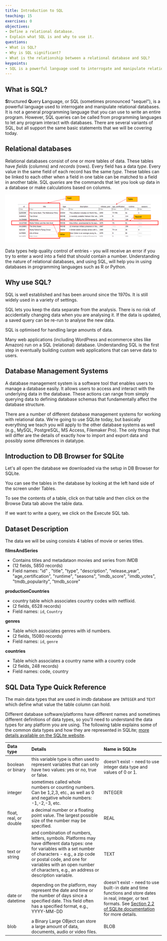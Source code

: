 ```yaml
---
title: Introduction to SQL
teaching: 15
exercises: 0
objectives:
- Define a relational database.
- Explain what SQL is and why to use it.
questions:
- What is SQL?
- Why is SQL significant?
- What is the relationship between a relational database and SQL?
keypoints:
- SQL is a powerful language used to interrogate and manipulate relational databases.
---
```


## What is SQL?

**S**tructured **Q**uery **L**anguage, or SQL (sometimes pronounced "sequel"), is a powerful language used to interrogate and
manipulate relational databases. It is not a general
programming language that you can use to write an entire program. However, SQL
queries can be called from programming languages to let any program interact
with databases. There are several variants of SQL, but all support the
same basic statements that we will be covering today.

## Relational databases

Relational databases consist of one or more tables of data. These tables have
*fields* (columns) and *records* (rows). Every field has a data *type*. Every
value in the same field of each record has the same *type*. These tables can be
linked to each other when a field in one table can be matched to a field in another
table. SQL *queries* are the commands that let you look up data in a database or
make calculations based on columns.

<img src = "https://raw.githubusercontent.com/KUBDatalab/SQL/abfdef7f0555ca6c730b275020634e4698a593e8/_episodes/fig/SQL_terms.png" alt="Entity relation diagram" />

Data types help
quality control of entries - you will receive an error if you try to enter a word
into a field that should contain a number. Understanding the nature of relational
databases, and using SQL, will help you in using databases in programming languages
such as R or Python.

## Why use SQL?

SQL is well established and has been around since the 1970s. It is still widely used
in a variety of settings.

SQL lets you keep the data separate from the analysis. There is no risk of
accidentally changing data when you are analysing it. If the data is updated,
a saved query can be re-run to analyse the new data.

SQL is optimised for handling large amounts of data. 

Many web applications (including WordPress and ecommerce sites like Amazon) run on a SQL (relational) database. Understanding SQL is the first step in eventually building custom web applications that can serve data to users.


## Database Management Systems

A database management system is a software tool that enables users to manage 
a database easily. It allows users to access and interact with the underlying data 
in the database. These actions can range from simply querying data to defining 
database schemas that fundamentally affect the database structure.

There are a number of different database management systems for working with
relational data. We're going to use SQLite today, but basically everything we
teach you will apply to the other database systems as well (e.g., MySQL,
PostgreSQL, MS Access, Filemaker Pro). The only things that will differ are the
details of exactly how to import and export data and possibly some differences in datatype.

## Introduction to DB Browser for SQLite

Let's all open the database we downloaded via the setup in DB Browser for SQLite.

You can see the tables in the database by looking at the left hand side of the
screen under Tables.

To see the contents of a table, click on that table and then click on the Browse
Data tab above the table data.

If we want to write a query, we click on the Execute SQL tab.


## Dataset Description

The data we will be using consists 4 tables of movie or series titles. 

**filmsAndSeries**

- Contains titles and metadataon movies and series from IMDB
- (12 fields, 5850 records)
- Field names: "id" , "title", "type", "description", "release_year", "age_certification", "runtime", "seasons", "imdb_score", "imdb_votes", "tmdb_popularity", "tmdb_score"

**productionCountries**

- country table which associates country codes with netflixid. 
- (2 fields, 6528 records)
- Field names: `id`, `Country`

**genres**

- Table which associates genres with id numbers. 
- (2 fields, 15080 records)
- Field names: `id`, `genre`

**countries**

- Table which associates a country name with a country code
- (2 fields, 248 records)
- Field names: code, country



## SQL Data Type Quick Reference

The main data types that are used in imdb database are `INTEGER` and `TEXT` which define what value the table column can hold.

Different database software/platforms have different names and sometimes different definitions of data types, so you'll need to understand the data types for any platform you are using.  The following table explains some of the common data types and how they are represented in SQLite; [more details available on the SQLite website](https://www.sqlite.org/datatype3.html).

| Data type              | Details                                                                                                                                                                                                                                                                         | Name in SQLite                                                                                                        | 
| :--------------------- | :------------------------------------------------------------------------------------------------------------------------------------------------------------------------------------------------------------------------------------------------------------------------------ | :-------------------------------------------------------------------------------------------------------------------- |
| boolean or binary      | this variable type is often used to represent variables that can only have two values: yes or no, true or false.                                                                                                                                                                | doesn't exist - need to use integer data type and values of 0 or 1.                                                   | 
| integer                | sometimes called whole numbers or counting numbers.  Can be 1,2,3, etc., as well as 0 and negative whole numbers: -1,-2,-3, etc.                                                                                                                                                | INTEGER                                                                                                               | 
| float, real, or double | a decimal number or a floating point value.  The largest possible size of the number may be specified.                                                                                                                                                                          | REAL                                                                                                                  | 
| text or string         | and combination of numbers, letters, symbols.  Platforms may have different data types: one for variables with a set number of characters - e.g., a zip code or postal code, and one for variables with an open number of characters, e.g., an address or description variable. | TEXT                                                                                                                  | 
| date or datetime       | depending on the platform, may represent the date and time or the number of days since a specified date.  This field often has a specified format, e.g., YYYY-MM-DD                                                                                                             | doesn't exist - need to use built-in date and time functions and store dates in real, integer, or text formats.  See [Section 2.2 of SQLite documentation](https://www.sqlite.org/datatype3.html#date_and_time_datatype) for more details. | 
| blob                   | a Binary Large OBject can store a large amount of data, documents, audio or video files.                                                                                                                                                                                        | BLOB                                                                                                                  | 


